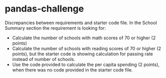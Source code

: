 # pandas-challenge

Discrepancies between requirements and starter code file.  In the School Summary section the requirement is looking for:
+ Calculate the number of schools with math scores of 70 or higher (2 points)
+ Calculate the number of schools with reading scores of 70 or higher (2 points), but the starter code is showing calculation for passing rate instead of number of schools. 
+ Use the code provided to calculate the per capita spending (2 points), when there was no code provided in the starter code file. 

